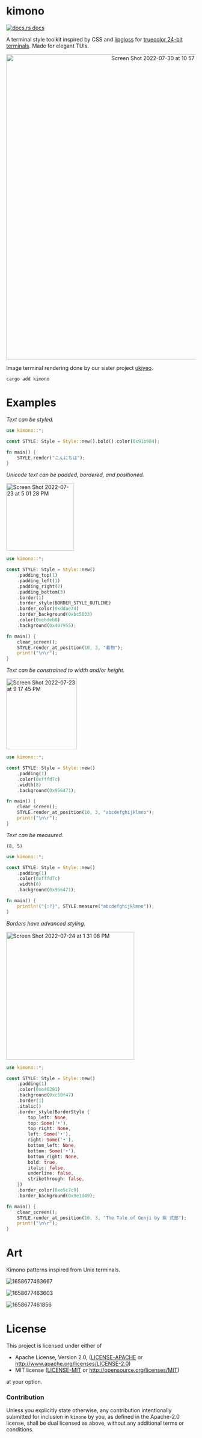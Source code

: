# kimono

<a href="https://docs.rs/kimono"><img src="https://img.shields.io/badge/docs-latest-blue.svg?style=flat-square" alt="docs.rs docs" /></a>

A terminal style toolkit inspired by CSS and [lipgloss](https://github.com/charmbracelet/lipgloss) for [truecolor 24-bit terminals](https://github.com/termstandard/colors#terminal-emulators).  Made for elegant TUIs.

<p align="center">
<img width="812" alt="Screen Shot 2022-07-30 at 10 57 29 AM" src="https://user-images.githubusercontent.com/294042/181935810-4b355c78-8838-438b-9aca-cdba235aadb6.png">
</p>

Image terminal rendering done by our sister project [ukiyeo](https://github.com/richardanaya/ukiyoe/).

```terminal
cargo add kimono
```
# Examples

*Text can be styled.*

```rust
use kimono::*;

const STYLE: Style = Style::new().bold().color(0x91b984);

fn main() {
    STYLE.render("こんにちは");
}
```

*Unicode text can be padded, bordered, and positioned.*

<img width="180" alt="Screen Shot 2022-07-23 at 5 01 28 PM" src="https://user-images.githubusercontent.com/294042/180626676-67a67dff-25fa-4deb-8cc9-683e17ca9a64.png">

```rust
use kimono::*;

const STYLE: Style = Style::new()
    .padding_top(1)
    .padding_left(1)
    .padding_right(2)
    .padding_bottom(3)
    .border(1)
    .border_style(BORDER_STYLE_OUTLINE)
    .border_color(0xddae74)
    .border_background(0xbc5633)
    .color(0xebdeb8)
    .background(0x407955);

fn main() {
    clear_screen();
    STYLE.render_at_position(10, 3, "着物");
    print!("\n\r");
}
```

*Text can be constrained to width and/or height.*

<img width="188" alt="Screen Shot 2022-07-23 at 9 17 45 PM" src="https://user-images.githubusercontent.com/294042/180631984-110f096e-1b55-4a03-9e54-5e178a13034f.png">

```rust
use kimono::*;

const STYLE: Style = Style::new()
    .padding(1)
    .color(0xfffd7c)
    .width(8)
    .background(0x956471);

fn main() {
    clear_screen();
    STYLE.render_at_position(10, 3, "abcdefghijklmno");
    print!("\n\r");
}
```

*Text can be measured.*

```terminal
(8, 5)
```

```rust
use kimono::*;

const STYLE: Style = Style::new()
    .padding(1)
    .color(0xfffd7c)
    .width(8)
    .background(0x956471);

fn main() {
    println!("{:?}", STYLE.measure("abcdefghijklmno"));
}
```

*Borders have advanced styling.*

<img width="340" alt="Screen Shot 2022-07-24 at 1 31 08 PM" src="https://user-images.githubusercontent.com/294042/180664733-0a9fcfb9-0129-40fe-96f9-a02426edb594.png">

```rust
use kimono::*;

const STYLE: Style = Style::new()
    .padding(1)
    .color(0xe46281)
    .background(0xc50f47)
    .border(1)
    .italic()
    .border_style(BorderStyle {
        top_left: None,
        top: Some('•'),
        top_right: None,
        left: Some('•'),
        right: Some('•'),
        bottom_left: None,
        bottom: Some('•'),
        bottom_right: None,
        bold: true,
        italic: false,
        underline: false,
        strikethrough: false,
    })
    .border_color(0xe5c7c9)
    .border_background(0x9e1d49);

fn main() {
    clear_screen();
    STYLE.render_at_position(10, 3, "The Tale of Genji by 紫 式部");
    print!("\n\r");
}
```

# Art

Kimono patterns inspired from Unix terminals.

![1658677463667](https://user-images.githubusercontent.com/294042/180660263-281711c1-d29d-48f2-bee4-32b8f0658fd7.jpeg)

![1658677463603](https://user-images.githubusercontent.com/294042/180660265-1a82172d-1b89-4ab6-b653-b496f2396b24.jpeg)

![1658677461856](https://user-images.githubusercontent.com/294042/180660271-d5085b4d-bd4e-463c-acb5-5ed425b92403.jpeg)

# License

This project is licensed under either of

 * Apache License, Version 2.0, ([LICENSE-APACHE](LICENSE-APACHE) or
   http://www.apache.org/licenses/LICENSE-2.0)
 * MIT license ([LICENSE-MIT](LICENSE-MIT) or
   http://opensource.org/licenses/MIT)

at your option.

### Contribution

Unless you explicitly state otherwise, any contribution intentionally submitted
for inclusion in `kimono` by you, as defined in the Apache-2.0 license, shall be
dual licensed as above, without any additional terms or conditions.
